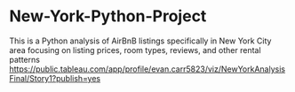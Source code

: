 # New-York-Python-Project
This is a Python analysis of AirBnB listings specifically in New York City area focusing on listing prices, room types, reviews, and other rental patterns
https://public.tableau.com/app/profile/evan.carr5823/viz/NewYorkAnalysisFinal/Story1?publish=yes
